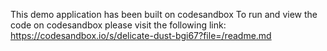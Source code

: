 This demo application has been built on codesandbox
To run and view the code on codesandbox please visit the following link:
https://codesandbox.io/s/delicate-dust-bgi67?file=/readme.md
